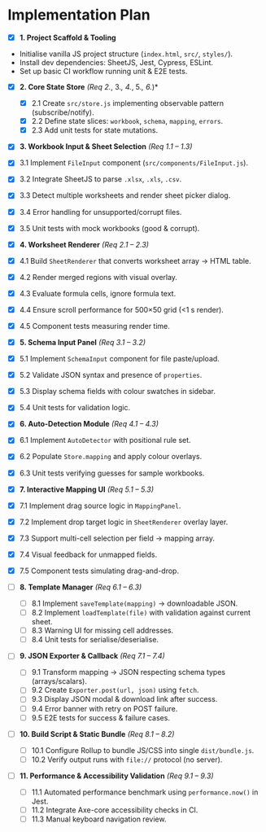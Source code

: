 # Implementation Plan

 - [x] **1. Project Scaffold & Tooling**  
  - Initialise vanilla JS project structure (`index.html`, `src/`, `styles/`).  
  - Install dev dependencies: SheetJS, Jest, Cypress, ESLint.  
  - Set up basic CI workflow running unit & E2E tests.

- [x] **2. Core State Store** *(Req 2.*, 3.*, 4.*, 5.*, 6.*)*  
  - [x] 2.1 Create `src/store.js` implementing observable pattern (subscribe/notify).  
  - [x] 2.2 Define state slices: `workbook`, `schema`, `mapping`, `errors`.  
  - [x] 2.3 Add unit tests for state mutations.

 - [x] **3. Workbook Input & Sheet Selection** *(Req 1.1 – 1.3)*  
  - [x] 3.1 Implement `FileInput` component (`src/components/FileInput.js`).  
  - [x] 3.2 Integrate SheetJS to parse `.xlsx`, `.xls`, `.csv`.  
  - [x] 3.3 Detect multiple worksheets and render sheet picker dialog.  
  - [x] 3.4 Error handling for unsupported/corrupt files.  
  - [x] 3.5 Unit tests with mock workbooks (good & corrupt).

 - [x] **4. Worksheet Renderer** *(Req 2.1 – 2.3)*  
  - [x] 4.1 Build `SheetRenderer` that converts worksheet array → HTML table.  
  - [x] 4.2 Render merged regions with visual overlay.  
  - [x] 4.3 Evaluate formula cells, ignore formula text.  
  - [x] 4.4 Ensure scroll performance for 500×50 grid (<1 s render).  
  - [x] 4.5 Component tests measuring render time.

 - [x] **5. Schema Input Panel** *(Req 3.1 – 3.2)*  
  - [x] 5.1 Implement `SchemaInput` component for file paste/upload.  
  - [x] 5.2 Validate JSON syntax and presence of `properties`.  
  - [x] 5.3 Display schema fields with colour swatches in sidebar.  
  - [x] 5.4 Unit tests for validation logic.

 - [x] **6. Auto-Detection Module** *(Req 4.1 – 4.3)*  
  - [x] 6.1 Implement `AutoDetector` with positional rule set.  
  - [x] 6.2 Populate `Store.mapping` and apply colour overlays.  
  - [x] 6.3 Unit tests verifying guesses for sample workbooks.

 - [x] **7. Interactive Mapping UI** *(Req 5.1 – 5.3)*  
  - [x] 7.1 Implement drag source logic in `MappingPanel`.  
  - [x] 7.2 Implement drop target logic in `SheetRenderer` overlay layer.  
  - [x] 7.3 Support multi-cell selection per field -> mapping array.  
  - [x] 7.4 Visual feedback for unmapped fields.  
  - [x] 7.5 Component tests simulating drag-and-drop.

- [ ] **8. Template Manager** *(Req 6.1 – 6.3)*  
  - [ ] 8.1 Implement `saveTemplate(mapping)` → downloadable JSON.  
  - [ ] 8.2 Implement `loadTemplate(file)` with validation against current sheet.  
  - [ ] 8.3 Warning UI for missing cell addresses.  
  - [ ] 8.4 Unit tests for serialise/deserialise.

- [ ] **9. JSON Exporter & Callback** *(Req 7.1 – 7.4)*  
  - [ ] 9.1 Transform mapping → JSON respecting schema types (arrays/scalars).  
  - [ ] 9.2 Create `Exporter.post(url, json)` using `fetch`.  
  - [ ] 9.3 Display JSON modal & download link after success.  
  - [ ] 9.4 Error banner with retry on POST failure.  
  - [ ] 9.5 E2E tests for success & failure cases.

- [ ] **10. Build Script & Static Bundle** *(Req 8.1 – 8.2)*  
  - [ ] 10.1 Configure Rollup to bundle JS/CSS into single `dist/bundle.js`.  
  - [ ] 10.2 Verify output runs with `file://` protocol (no server).

- [ ] **11. Performance & Accessibility Validation** *(Req 9.1 – 9.3)*  
  - [ ] 11.1 Automated performance benchmark using `performance.now()` in Jest.  
  - [ ] 11.2 Integrate Axe-core accessibility checks in CI.  
  - [ ] 11.3 Manual keyboard navigation review.
